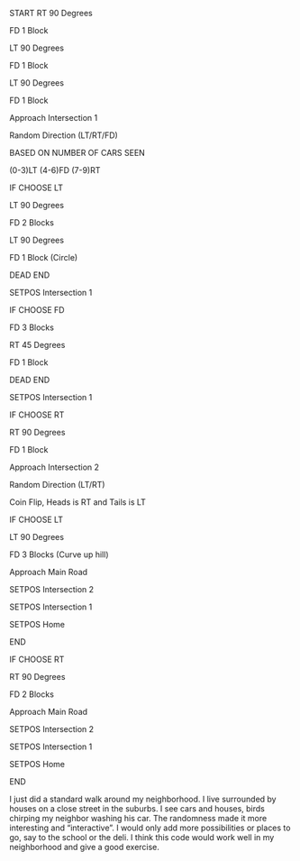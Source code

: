 START
RT 90 Degrees

FD 1 Block

LT 90 Degrees

FD 1 Block

LT 90 Degrees

FD 1 Block

Approach Intersection 1

Random Direction (LT/RT/FD)

BASED ON NUMBER OF CARS SEEN

(0-3)LT (4-6)FD (7-9)RT


IF CHOOSE LT

LT 90 Degrees

FD 2 Blocks

LT 90 Degrees

FD 1 Block (Circle)

DEAD END 

SETPOS Intersection 1


IF CHOOSE FD

FD 3 Blocks

RT 45 Degrees

FD 1 Block

DEAD END 

SETPOS Intersection 1



IF CHOOSE RT

RT 90 Degrees

FD 1 Block

Approach Intersection 2

Random Direction (LT/RT)

Coin Flip, Heads is RT and Tails is LT


IF CHOOSE LT

LT 90 Degrees

FD 3 Blocks (Curve up hill)

Approach Main Road

SETPOS Intersection 2

SETPOS Intersection 1

SETPOS Home

END


IF CHOOSE RT

RT 90 Degrees

FD 2 Blocks

Approach Main Road

SETPOS Intersection 2

SETPOS Intersection 1

SETPOS Home

END


I just did a standard walk around my neighborhood. I live surrounded by houses on a close street in the suburbs. 
I see cars and houses, birds chirping my neighbor washing his car. The randomness made it more interesting and “interactive”. 
I would only add more possibilities or places to go, say to the school or the deli. I think this code would work well in my neighborhood and give a good exercise. 
